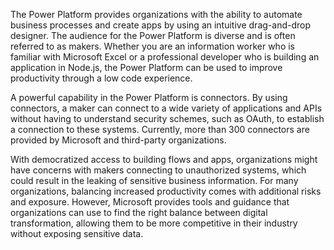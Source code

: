 The Power Platform provides organizations with the ability to automate
business processes and create apps by using an intuitive drag-and-drop designer. The audience for
the Power Platform is diverse and is often referred to as makers.
Whether you are an information worker who is familiar with Microsoft
Excel or a professional developer who is building an application in Node.js,
the Power Platform can be used to improve productivity through a low code
experience.

A powerful capability in the Power Platform is connectors. By using connectors,
a maker can connect to a wide variety of applications and APIs without
having to understand security schemes, such as OAuth, to
establish a connection to these systems. Currently, more than
300 connectors are provided by Microsoft and third-party organizations.

With democratized access to building flows and apps, organizations might have
concerns with makers connecting to unauthorized systems, which could result in
the leaking of sensitive business information. For many organizations,
balancing increased productivity comes with additional risks and
exposure. However, Microsoft provides tools and guidance that
organizations can use to find the right balance between digital
transformation, allowing them to be more competitive in their
industry without exposing sensitive data.
